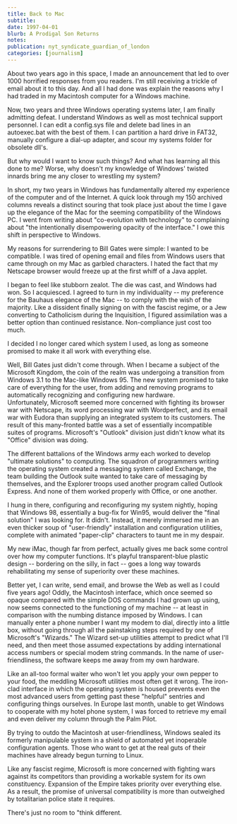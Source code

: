 ```yaml
---
title: Back to Mac
subtitle: 
date: 1997-04-01
blurb: A Prodigal Son Returns
notes: 
publication: nyt_syndicate_guardian_of_london
categories: [journalism]
---
```


About two years ago in this space, I made an announcement that led to over 1000 horrified responses from you readers. I'm still receiving a trickle of email about it to this day. And all I had done was explain the reasons why I had traded in my Macintosh computer for a Windows machine.

Now, two years and three Windows operating systems later, I am finally admitting defeat. I understand Windows as well as most technical support personnel. I can edit a config.sys file and delete bad lines in an autoexec.bat with the best of them. I can partition a hard drive in FAT32, manually configure a dial-up adapter, and scour my systems folder for obsolete dll's.

But why would I want to know such things? And what has learning all this done to me? Worse, why doesn't my knowledge of Windows' twisted innards bring me any closer to wrestling my system?

In short, my two years in Windows has fundamentally altered my experience of the computer and of the Internet. A quick look through my 150 archived columns reveals a distinct souring that took place just about the time I gave up the elegance of the Mac for the seeming compatibility of the Windows PC. I went from writing about "co-evolution with technology" to complaining about "the intentionally disempowering opacity of the interface." I owe this shift in perspective to Windows.

My reasons for surrendering to Bill Gates were simple: I wanted to be compatible. I was tired of opening email and files from Windows users that came through on my Mac as garbled characters. I hated the fact that my Netscape browser would freeze up at the first whiff of a Java applet.

I began to feel like stubborn zealot. The die was cast, and Windows had won. So I acquiesced. I agreed to turn in my individuality -- my preference for the Bauhaus elegance of the Mac -- to comply with the wish of the majority. Like a dissident finally signing on with the fascist regime, or a Jew converting to Catholicism during the Inquisition, I figured assimilation was a better option than continued resistance. Non-compliance just cost too much.

I decided I no longer cared which system I used, as long as someone promised to make it all work with everything else.

Well, Bill Gates just didn't come through. When I became a subject of the Microsoft Kingdom, the coin of the realm was undergoing a transition from Windows 3.1 to the Mac-like Windows 95. The new system promised to take care of everything for the user, from adding and removing programs to automatically recognizing and configuring new hardware.  
Unfortunately, Microsoft seemed more concerned with fighting its browser war with Netscape, its word processing war with Wordperfect, and its email war with Eudora than supplying an integrated system to its customers. The result of this many-fronted battle was a set of essentially incompatible suites of programs. Microsoft's "Outlook" division just didn't know what its "Office" division was doing.

The different battalions of the Windows army each worked to develop "ultimate solutions" to computing. The squadron of programmers writing the operating system created a messaging system called Exchange, the team building the Outlook suite wanted to take care of messaging by themselves, and the Explorer troops used another program called Outlook Express. And none of them worked properly with Office, or one another.

I hung in there, configuring and reconfiguring my system nightly, hoping that Windows 98, essentially a bug-fix for Win95, would deliver the "final solution" I was looking for. It didn't. Instead, it merely immersed me in an even thicker soup of "user-friendly" installation and configuration utilities, complete with animated "paper-clip" characters to taunt me in my despair.

My new iMac, though far from perfect, actually gives me back some control over how my computer functions. It's playful transparent-blue plastic design -- bordering on the silly, in fact -- goes a long way towards rehabilitating my sense of superiority over these machines.

Better yet, I can write, send email, and browse the Web as well as I could five years ago! Oddly, the Macintosh interface, which once seemed so opaque compared with the simple DOS commands I had grown up using, now seems connected to the functioning of my machine -- at least in comparison with the numbing distance imposed by Windows. I can manually enter a phone number I want my modem to dial, directly into a little box, without going through all the painstaking steps required by one of Microsoft's "Wizards." The Wizard set-up utilities attempt to predict what I'll need, and then meet those assumed expectations by adding international access numbers or special modem string commands. In the name of user-friendliness, the software keeps me away from my own hardware.

Like an all-too formal waiter who won't let you apply your own pepper to your food, the meddling Microsoft utilities most often get it wrong. The iron-clad interface in which the operating system is housed prevents even the most advanced users from getting past these "helpful" sentries and configuring things ourselves. In Europe last month, unable to get Windows to cooperate with my hotel phone system, I was forced to retrieve my email and even deliver my column through the Palm Pilot.

By trying to outdo the Macintosh at user-friendliness, Windows sealed its formerly manipulable system in a shield of automated yet inoperable configuration agents. Those who want to get at the real guts of their machines have already begun turning to Linux.

Like any fascist regime, Microsoft is more concerned with fighting wars against its competitors than providing a workable system for its own constituency. Expansion of the Empire takes priority over everything else. As a result, the promise of universal compatibility is more than outweighed by totalitarian police state it requires.

There's just no room to "think different.
